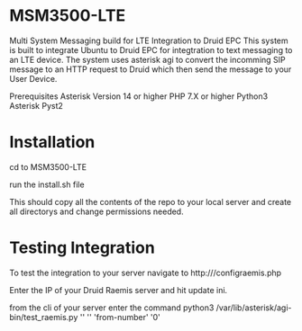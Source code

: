 # MSM3500-LTE
Multi System Messaging build for LTE Integration to Druid EPC
This system is built to integrate Ubuntu to Druid EPC for integtration to text messaging to an LTE device. The system uses asterisk agi to convert the incomming SIP message to an HTTP request to Druid which then send the message to your User Device. 

Prerequisites
  Asterisk Version 14 or higher
  PHP 7.X or higher
  Python3
  Asterisk Pyst2

# Installation 

cd to MSM3500-LTE

run the install.sh file 

This should copy all the contents of the repo to your local server and create all directorys and change permissions needed.

# Testing Integration
To test the integration to your server navigate to http://<your server ip>/configraemis.php

Enter the IP of your Druid Raemis server and hit update ini.

from the cli of your server enter the command
    python3 /var/lib/asterisk/agi-bin/test_raemis.py '<phone-you-want-to-send-to>' '<Message-Text>' 'from-number' '0'
    
    
